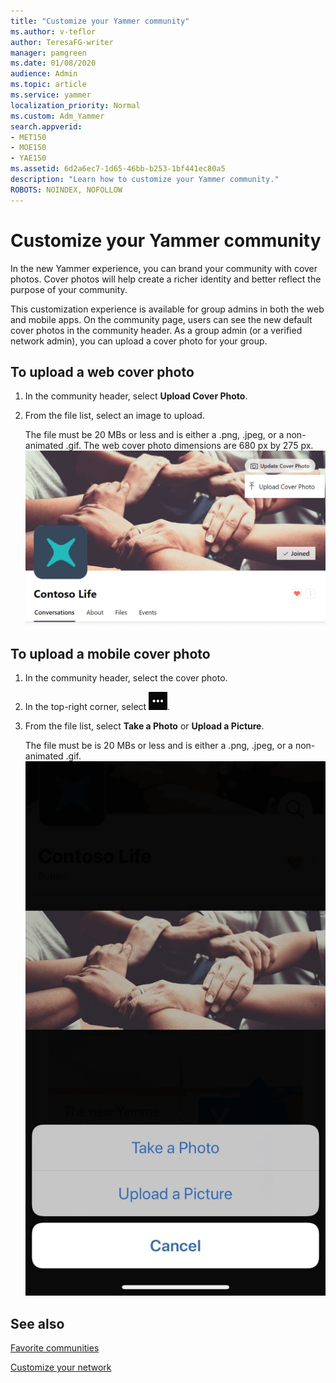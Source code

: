 ```yaml
---
title: "Customize your Yammer community"
ms.author: v-teflor
author: TeresaFG-writer
manager: pamgreen
ms.date: 01/08/2020
audience: Admin
ms.topic: article
ms.service: yammer
localization_priority: Normal
ms.custom: Adm_Yammer
search.appverid:
- MET150
- MOE150
- YAE150
ms.assetid: 6d2a6ec7-1d65-46bb-b253-1bf441ec80a5
description: "Learn how to customize your Yammer community."
ROBOTS: NOINDEX, NOFOLLOW 
---
```


# Customize your Yammer community

In the new Yammer experience, you can brand your community with cover photos. Cover photos will help create a richer identity and better reflect the purpose of your community.

This customization experience is available for group admins in both the web and mobile apps. On the community page, users can see the new default cover photos in the community header. As a group admin (or a verified network admin), you can upload a cover photo for your group.

## To upload a web cover photo

1. In the community header, select **Upload Cover Photo**.
2. From the file list, select an image to upload.

   The file must be 20 MBs or less and is either a .png, .jpeg, or a non-animated .gif.
   The web cover photo dimensions are 680 px by 275 px.
![group](../media/yam-group-header-web.PNG)

## To upload a mobile cover photo

1. In the community header, select the cover photo.
2. In the top-right corner, select ![yammer](../media/yammer-more-button.png).
3. From the file list, select **Take a Photo** or **Upload a Picture**.

   The file must be is 20 MBs or less and is either a .png, .jpeg, or a non-animated .gif.
 ![mobile](../media/yam-group-header-mobile-options.png)

## See also

[Favorite communities](favorite-communities.md)

[Customize your network](customize-your-network.md)

